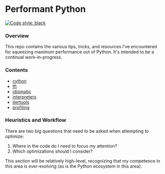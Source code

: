 # Performant Python
[![Code style: black](https://img.shields.io/badge/code%20style-black-000000.svg)](https://github.com/psf/black)

### Overview
This repo contains the various tips, tricks, and resources I've encountered for squeezing maximum performance out of Python.
It's intended to be a continual work-in-progress.

### Contents
- [cython](./performant_python/cython)
- [ffi](./performant_python/ffi)
- [idiomatic](./performant_python/idiomatic)
- [interpreters](./performant_python/interpreters)
- [itertools](./performant_python/itertools)
- [profiling](./performant_python/profiling)

### Heuristics and Workflow
There are two big questions that need to be asked when attempting to optimize:
1. Where in the code do I need to focus my attention?
1. Which optimizations should I consider?

This section will be relatively high-level, recognizing that my competence in this area is ever-evolving (as is the Python ecosystem in this area).
